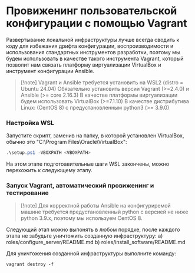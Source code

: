 # Провиженинг пользовательской конфигурации с помощью Vagrant

Развертывание локальной инфраструктуры лучше всегда сводить к коду для избежания дрифта конфигурации, воспроизводимости и использования стандартных инструментов разработки, поэтому
мы будем использовать в качестве такого инструмента Vagrant, который позволит нам связать платформу виртуализации VirtualBox и инструмент конфигурации Ansible.

> [!note] Vagrant и Ansible требуется установить на WSL2 (distro = Ubuntu 24.04)
> Обязательно установить версии Vagrant (>=2.4.0) и Ansible (>= core 2.16.3)
> В качестве платформы виртуализации будем использовать VirtualBox (>=7.1.10)
> В качестве дистрибутива Linux: (CentOS 8) с предустановленным python3 (>= 3.9.0)

### Настройка WSL

Запустите скрипт, заменив <VBOXPATH> на папку, в которой установлен VirtualBox, обычно это "C:\Program Files\Oracle\VirtualBox": 
```powershell
.\setup.ps1 -VBOXPATH <VBOXPATH>
```

На этом этапе подготоавительные шаги WSL закончены, можно перехожить к следующему этапу.

### Запуск Vagrant, автоматический провиженинг и тестирование

> [!note] Для корректной работы Ansible на конфигуриремой машине требуется предустановленный python с версией не ниже python 3.9.x, поэтому мы используем CentOS 8. 

Следующий этап можно выпонять в любом порядке, после каждого этапа не забудьте уничтожить созданную инфраструктуру:
a) roles/configure_server/README.md
b) roles/install_software/README.md

Для уничтожения созданной инфраструктуры выполните команду:
```WSL
vagrant destroy -f
```